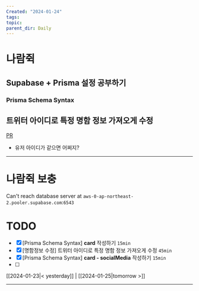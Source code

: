 ```yaml
---
Created: "2024-01-24"
tags: 
topic: 
parent_dir: Daily
---
```

# 나람쥑 
## Supabase + Prisma 설정 공부하기
### Prisma Schema Syntax

## 트위터 아이디로 특정 명함 정보 가져오게 수정
[PR](https://github.com/ramgee-zzik-nabi/application/pull/11)
- 유저 아이디가 같으면 어쩌지? 

----

# 나람쥑 보충
Can't reach database server at `aws-0-ap-northeast-2.pooler.supabase.com`:`6543`
# TODO
- [x] [Prisma Schema Syntax] **card** 작성하기 `15min`
- [x] [명함정보 수정] 트위터 아이디로 특정 명함 정보 가져오게 수정 `45min`
- [x] [Prisma Schema Syntax] **card - socialMedia** 작성하기 `15min`
- [ ] 
  
[[2024-01-23|< yesterday]] | [[2024-01-25|tomorrow >]]  
  
---  
